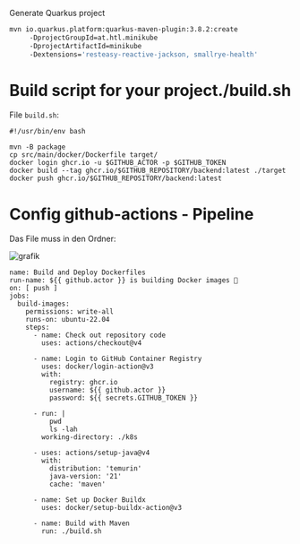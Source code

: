 Generate Quarkus project
```bash
mvn io.quarkus.platform:quarkus-maven-plugin:3.8.2:create
     -DprojectGroupId=at.htl.minikube
     -DprojectArtifactId=minikube
     -Dextensions='resteasy-reactive-jackson, smallrye-health'
```


# Build script for your project./build.sh

File `build.sh`:

```
#!/usr/bin/env bash

mvn -B package
cp src/main/docker/Dockerfile target/
docker login ghcr.io -u $GITHUB_ACTOR -p $GITHUB_TOKEN
docker build --tag ghcr.io/$GITHUB_REPOSITORY/backend:latest ./target
docker push ghcr.io/$GITHUB_REPOSITORY/backend:latest
```

# Config github-actions - Pipeline

Das File muss in den Ordner:

![grafik](https://github.com/CO2-HTBLA-Kaindorf/docs/assets/16894982/a8c6ac73-b4e4-48d6-871b-062ef4d3ba5b)


```
name: Build and Deploy Dockerfiles
run-name: ${{ github.actor }} is building Docker images 🚀
on: [ push ]
jobs:
  build-images:
    permissions: write-all
    runs-on: ubuntu-22.04
    steps:
      - name: Check out repository code
        uses: actions/checkout@v4

      - name: Login to GitHub Container Registry
        uses: docker/login-action@v3
        with:
          registry: ghcr.io
          username: ${{ github.actor }}
          password: ${{ secrets.GITHUB_TOKEN }}

      - run: |
          pwd
          ls -lah
        working-directory: ./k8s

      - uses: actions/setup-java@v4
        with:
          distribution: 'temurin'
          java-version: '21'
          cache: 'maven'

      - name: Set up Docker Buildx
        uses: docker/setup-buildx-action@v3

      - name: Build with Maven
        run: ./build.sh

```
